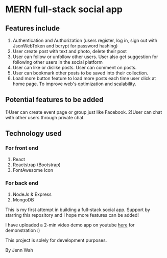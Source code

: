 # MERN full-stack social app

## Features include
1) Authentication and Authorization (users register, log in, sign out with JsonWebToken and bcrypt for password hashing)
2) User create post with text and photo, delete their post
3) User can follow or unfollow other users. User also get suggestion for following other users in the social platform
4) User can like or dislike posts. User can comment on posts. 
5) User can bookmark other posts to be saved into their collection. 
6) Load more button feature to load more posts each time user click at home page. To improve web's optimization and scalability.


## Potential features to be added
1)User can create event page or group just like Facebook.
2)User can chat with other users through private chat.

## Technology used
### For front end
1) React
2) Reactstrap (Bootstrap)
3) FontAwesome Icon

### For back end
1) NodeJs & Express
2) MongoDB 

This is my first attempt in building a full-stack social app. Support by starring this repository and I hope more features can be added! 

I have uploaded a 2-min video demo app on youtube [here](https://www.youtube.com/watch?v=on8xYyOScvE) for demonstration :)

This project is solely for development purposes. 

By Jenn Wah

